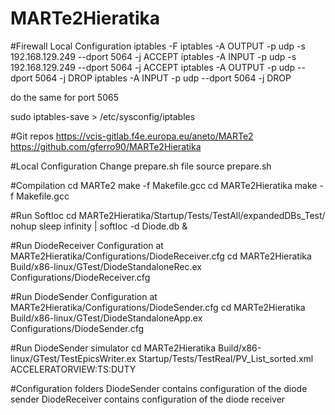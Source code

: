 # MARTe2Hieratika

#Firewall Local Configuration
iptables -F
iptables -A OUTPUT -p udp -s 192.168.129.249 --dport 5064 -j ACCEPT
iptables -A INPUT -p udp -s 192.168.129.249 --dport 5064 -j ACCEPT
iptables -A OUTPUT -p udp --dport 5064 -j DROP
iptables -A INPUT -p udp --dport 5064 -j DROP

do the same for port 5065

sudo iptables-save > /etc/sysconfig/iptables


#Git repos
https://vcis-gitlab.f4e.europa.eu/aneto/MARTe2 
https://github.com/gferro90/MARTe2Hieratika

#Local Configuration
Change prepare.sh file
source prepare.sh

#Compilation
cd MARTe2
make -f Makefile.gcc
cd MARTe2Hieratika
make -f Makefile.gcc

#Run SoftIoc
cd MARTe2Hieratika/Startup/Tests/TestAll/expandedDBs_Test/
nohup sleep infinity | softIoc -d Diode.db &

#Run DiodeReceiver
Configuration at MARTe2Hieratika/Configurations/DiodeReceiver.cfg
cd MARTe2Hieratika
Build/x86-linux/GTest/DiodeStandaloneRec.ex Configurations/DiodeReceiver.cfg

#Run DiodeSender
Configuration at MARTe2Hieratika/Configurations/DiodeSender.cfg
cd MARTe2Hieratika
Build/x86-linux/GTest/DiodeStandaloneApp.ex Configurations/DiodeSender.cfg

#Run DiodeSender simulator
cd MARTe2Hieratika
Build/x86-linux/GTest/TestEpicsWriter.ex Startup/Tests/TestReal/PV_List_sorted.xml ACCELERATORVIEW:TS:DUTY

#Configuration folders
DiodeSender contains configuration of the diode sender 
DiodeReceiver contains configuration of the diode receiver 